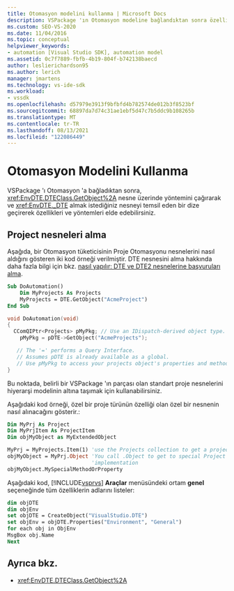 ```yaml
---
title: Otomasyon modelini kullanma | Microsoft Docs
description: VSPackage 'ın Otomasyon modeline bağlandıktan sonra özellik ve yöntemlerini nasıl edineceğinizi öğrenin.
ms.custom: SEO-VS-2020
ms.date: 11/04/2016
ms.topic: conceptual
helpviewer_keywords:
- automation [Visual Studio SDK], automation model
ms.assetid: 0c7f7889-fbfb-4b19-804f-b742138baecd
author: leslierichardson95
ms.author: lerich
manager: jmartens
ms.technology: vs-ide-sdk
ms.workload:
- vssdk
ms.openlocfilehash: d57979e3913f9bfbfd4b782574de012b3f8523bf
ms.sourcegitcommit: 68897da7d74c31ae1ebf5d47c7b5ddc9b108265b
ms.translationtype: MT
ms.contentlocale: tr-TR
ms.lasthandoff: 08/13/2021
ms.locfileid: "122086449"
---
```

# <a name="using-the-automation-model"></a>Otomasyon Modelini Kullanma
VSPackage 'ı Otomasyon 'a bağladıktan sonra, <xref:EnvDTE.DTEClass.GetObject%2A> nesne üzerinde yöntemini çağırarak ve <xref:EnvDTE._DTE> almak istediğiniz nesneyi temsil eden bir dize geçirerek özellikleri ve yöntemleri elde edebilirsiniz.

## <a name="obtaining-project-objects"></a>Project nesneleri alma
 Aşağıda, bir Otomasyon tüketicisinin Proje Otomasyonu nesnelerini nasıl aldığını gösteren iki kod örneği verilmiştir. DTE nesnesini alma hakkında daha fazla bilgi için bkz. [nasıl yapılır: DTE ve DTE2 nesnelerine başvuruları alma](/previous-versions/68shb4dw(v=vs.140)).

```vb
Sub DoAutomation()
    Dim MyProjects As Projects
    MyProjects = DTE.GetObject("AcmeProject")
End Sub
```

```cpp
void DoAutomation(void)
{
  CComQIPtr<Projects> pMyPkg; // Use an IDispatch-derived object type.
    pMyPkg = pDTE->GetObject("AcmeProjects");

   // The '=' performs a Query Interface.
   // Assumes pDTE is already available as a global.
   // Use pMyPkg to access your projects object's properties and methods.
}

```

 Bu noktada, belirli bir VSPackage 'ın parçası olan standart proje nesnelerini hiyerarşi modelinin altına taşımak için kullanabilirsiniz.

 Aşağıdaki kod örneği, özel bir proje türünün özelliği olan özel bir nesnenin nasıl alınacağını gösterir.:

```vb
Dim MyPrj As Project
Dim MyPrjItem As ProjectItem
Dim objMyObject as MyExtendedObject

MyPrj = MyProjects.Item(1) 'use the Projects collection to get a project
objMyObject = MyPrj.Object 'You call .Object to get to special Project
                           'implementation
objMyObject.MySpecialMethodOrProperty
```

 Aşağıdaki kod, [!INCLUDE[vsprvs](../../code-quality/includes/vsprvs_md.md)] **Araçlar** menüsündeki ortam **genel** seçeneğinde tüm özelliklerin adlarını listeler:

```vb
dim objDTE
dim objEnv
set objDTE = CreateObject("VisualStudio.DTE")
set objEnv = objDTE.Properties("Environment", "General")
for each obj in ObjEnv
MsgBox obj.Name
Next

```

## <a name="see-also"></a>Ayrıca bkz.
- <xref:EnvDTE.DTEClass.GetObject%2A>